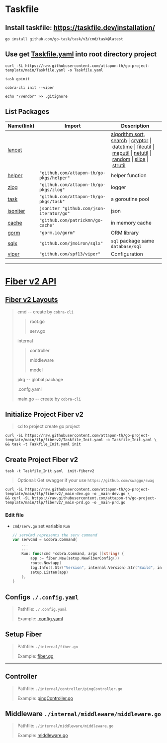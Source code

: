 # Taskfile

## Install taskfile: https://taskfile.dev/installation/

```shell
go install github.com/go-task/task/v3/cmd/task@latest
```

## Use get [Taskfile.yaml](https://raw.githubusercontent.com/attapon-th/go-project-template/main/Taskfile.yaml) into root directory project

```shell
curl -SL https://raw.githubusercontent.com/attapon-th/go-project-template/main/Taskfile.yaml -o Taskfile.yaml

task goinit 

cobra-cli init --viper

echo "/vendor" >> .gitignore
```

## List Packages

| Name(link)                                                   | Import                                   | Description                                                                                                                                                                                                                                                                                                                                                                                                                                                                                                                                                                                                                                                                                                    |
| ------------------------------------------------------------ | ---------------------------------------- | -------------------------------------------------------------------------------------------------------------------------------------------------------------------------------------------------------------------------------------------------------------------------------------------------------------------------------------------------------------------------------------------------------------------------------------------------------------------------------------------------------------------------------------------------------------------------------------------------------------------------------------------------------------------------------------------------------------- |
| [lancet](https://github.com/duke-git/lancet)                 |                                          | [algorithm sort, search](https://github.com/duke-git/lancet/blob/main/docs/algorithm.md) \| [cryptor](https://github.com/duke-git/lancet/blob/main/docs/cryptor.md) \| [datetime](https://github.com/duke-git/lancet/blob/main/docs/datetime.md) \| [fileutil](https://github.com/duke-git/lancet/blob/main/docs/fileutil.md) \| [maputil](https://github.com/duke-git/lancet/blob/main/docs/maputil.md) \| [netutil](https://github.com/duke-git/lancet/blob/main/docs/netutil.md) \| [random](https://github.com/duke-git/lancet/blob/main/docs/random.md) \| [slice](https://github.com/duke-git/lancet/blob/main/docs/slice.md) \| [strutil](https://github.com/duke-git/lancet/blob/main/docs/strutil.md) |
| [helper]()                                                   | `"github.com/attapon-th/go-pkgs/helper"` | helper function                                                                                                                                                                                                                                                                                                                                                                                                                                                                                                                                                                                                                                                                                                |
| [zlog](https://github.com/attapon-th/go-pkgs/tree/main/zlog) | `"github.com/attapon-th/go-pkgs/zlog"`   | logger                                                                                                                                                                                                                                                                                                                                                                                                                                                                                                                                                                                                                                                                                                         |
| [task](https://github.com/attapon-th/go-pkgs/tree/main/task) | `"github.com/attapon-th/go-pkgs/task"`   | a goroutine pool                                                                                                                                                                                                                                                                                                                                                                                                                                                                                                                                                                                                                                                                                               |
| [jsoniter](https://github.com/json-iterator/go)              | `jsoniter "github.com/json-iterator/go"` | json                                                                                                                                                                                                                                                                                                                                                                                                                                                                                                                                                                                                                                                                                                           |
| [cache](https://github.com/patrickmn/go-cache)               | `"github.com/patrickmn/go-cache"`        | in memory cache                                                                                                                                                                                                                                                                                                                                                                                                                                                                                                                                                                                                                                                                                                |
| [gorm](https://gorm.io/docs/)                                | `"gorm.io/gorm"`                         | ORM library                                                                                                                                                                                                                                                                                                                                                                                                                                                                                                                                                                                                                                                                                                    |
| [sqlx](https://jmoiron.github.io/sqlx/)                      | `"github.com/jmoiron/sqlx"`              | `sql` package same `database/sql`                                                                                                                                                                                                                                                                                                                                                                                                                                                                                                                                                                                                                                                                              |
| [viper](https://github.com/spf13/viper)                      | `"github.com/spf13/viper"`               | Configuration                                                                                                                                                                                                                                                                                                                                                                                                                                                                                                                                                                                                                                                                                                  |

---

# [Fiber v2 API](https://docs.gofiber.io/)

## [Fiber v2 Layouts](https://github.com/attapon-th/go-project-template/tree/main/tlp/fiberv2)

> cmd   -- create by `cobra-cli`
> 
> > root.go 
> > 
> > serv.go
> 
> internal
> 
> > controller
> > 
> > middleware
> > 
> > model
> 
> pkg  -- global package
> 
> .confg.yaml
> 
> main.go -- create by `cobra-cli`



## Initialize Project Fiber v2

> cd to project
> create go project
>

```shell
curl -SL https://raw.githubusercontent.com/attapon-th/go-project-template/main/tlp/fiberv2/Taskfile_Init.yaml -o Taskfile_Init.yaml \
&& task -t Taskfile_Init.yaml init
```
## Create Project Fiber v2
```shell
task -t Taskfile_Init.yaml  init-fiberv2
```

> Optional: Get swagger if your use `https://github.com/swaggo/swag`

```shell
curl -SL https://raw.githubusercontent.com/attapon-th/go-project-template/main/tlp/fiberv2/_main-dev.go -o _main-dev.go \
&& curl -SL https://raw.githubusercontent.com/attapon-th/go-project-template/main/tlp/fiberv2/_main-prd.go -o _main-prd.go
```



### Edit file

- `cmd/serv.go` set variable `Run`
    ```go
    // servCmd represents the serv command
    var servCmd = &cobra.Command{
        ...
        ...
        Run: func(cmd *cobra.Command, args []string) {
            app := fiber.New(setup.NewFiberConfig())
            route.New(app)
            log.Info().Str("Version", internal.Version).Str("Build", internal.Build).Str("Timestamp", internal.Timestamp).Send()
            setup.Listen(app)
        },
    }
    ```

### 

## Configs `./.config.yaml`

> Pathfile: `./.config.yaml`
> 
> Example: [.config.yaml](https://raw.githubusercontent.com/attapon-th/go-project-template/main/tlp/fiberv2/.config.yaml) 

## Setup Fiber

> Pathfile: `./internal/fiber.go`
> 
> Example: [fiber.go](https://raw.githubusercontent.com/attapon-th/go-project-template/main/tlp/fiberv2/internal/fiber.go)

---

## Controller

> Pathfile: `./internal/controller/pingController.go`
> 
> Example: [pingController.go](https://raw.githubusercontent.com/attapon-th/go-project-template/main/tlp/fiberv2/internal/controller/pingController.go)

## Middleware `./internal/middleware/middleware.go`

> Pathfile: `./internal/middleware/middleware.go`
> 
> Example: [middleware.go](https://raw.githubusercontent.com/attapon-th/go-project-template/main/tlp/fiberv2/internal/middleware/middleware.go)
